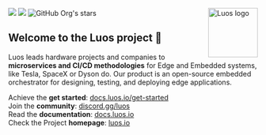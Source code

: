 <a href="https://luos.io"><img src="https://uploads-ssl.webflow.com/601a78a2b5d030260a40b7ad/603e0cc45afbb50963aa85f2_Gif%20noir%20rect.gif" alt="Luos logo" title="Luos" align="right" height="100" /></a>

[![](https://img.shields.io/github/license/Luos-io/Luos)](https://github.com/Luos-io/Luos/blob/master/LICENSE)
[![](https://img.shields.io/github/license/Luos-io/Documentation)](https://github.com/Luos-io/Documentation/blob/master/LICENSE)
![GitHub Org's stars](https://img.shields.io/github/stars/Luos-io)

## Welcome to the **Luos project** :tada:

Luos leads hardware projects and companies to **microservices and CI/CD methodologies** for Edge and Embedded systems, like Tesla, SpaceX or Dyson do. Our product is an open-source embedded orchestrator for designing, testing, and deploying edge applications.

Achieve the **get started**: [docs.luos.io/get-started](https://docs.luos.io/get-started/get-started)<br>
Join the **community**: [discord.gg/luos](https://discord.gg/luos)<br>
Read the **documentation**: [docs.luos.io](https://docs.luos.io)<br>
Check the Project **homepage**: [luos.io](https://www.luos.io)<br>
